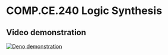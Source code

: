 # COMP.CE.240 Logic Synthesis


## Video demonstration
[![Deno demonstration](https://media.giphy.com/media/59yBy0kaYPpegttWf3/giphy.gif)](https://www.youtube.com/watch?v=d0E-98Wm_B8)